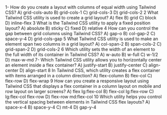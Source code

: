 1- How do you create a layout with columns of equal width using Tailwind CSS?
 A) grid-cols-auto
  B) grid-cols-1
   C) grid-cols-3
   D) grid-cols-2 
2 What Tailwind CSS utility is used to create a grid layout?
 A) flex
  B) grid 
  C) block
   D) inline-flex
3 What is the Tailwind CSS utility to apply a fixed position layout?
 A) absolute 
 B) sticky 
 C) fixed
D) relative 
4 How can you control the gap between grid columns using Tailwind CSS?
 A) gap-o 
 B) col-gap-2 
 C) space-y-4 
 D) grid-cols-gap
  5 What Tailwind CSS utility is used to make an element span two columns in a grid layout?
  A) col-span-2
   B) span-cols-2 
   C) grid-span-2
    D) grid-cols-2
 6 Which utility sets the width of an element to the full width of its container in Tailwind CSS?
 A) w-auto
  B) w-full
   C) w-1/2
    D) max-w-md
7- Which Tailwind CSS utility allows you to horizontally center an element inside a flex container?
 A) justify-start
  B) justify-center
   C) align-center
    D) align-start 
8 In Tailwind CSS, which utility creates a flex container with items arranged in a column direction?
 A) flex-column
  B) flex-col
   C) flex-row 
   D) flex-wrap 
9 How can you create a responsive layout using Tailwind CSS that displays a flex container in a column layout on mobile and row layout on larger screens?
 A) flex Ig:flex-col
  B) flex-col Ig:flex-row 
  C) Ig:flex-col flex-row 
  D) flex-row md:flex-col
10 Which utility helps you control the vertical spacing between elements in Tailwind CSS flex layouts?
 A) space-x-4
  B) space-y-4
   C) mt-4 
   D) gap-y-4
